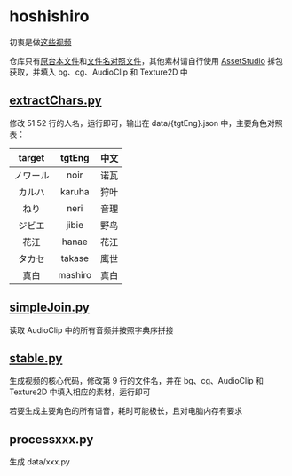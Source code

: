 # hoshishiro

初衷是做[这些视频](https://space.bilibili.com/476232350/lists/5105429)

仓库只有[原台本文件](https://github.com/788009/hoshishiro/blob/main/MonoBehaviour/hoshishiro_01.book.json)和[文件名对照文件](https://github.com/788009/hoshishiro/blob/main/MonoBehaviour/Chapter01.chapter.json)，其他素材请自行使用 [AssetStudio](https://github.com/Perfare/AssetStudio) 拆包获取，并填入 bg、cg、AudioClip 和 Texture2D 中

## [extractChars.py](https://github.com/788009/hoshishiro/blob/main/extractChars.py)

修改 51 52 行的人名，运行即可，输出在 data/{tgtEng}.json 中，主要角色对照表：

|target|tgtEng|中文|
|:-:|:-:|:-:|
|ノワール|noir|诺瓦|
|カルハ|karuha|狩叶|
|ねり|neri|音理|
|ジビエ|jibie|野鸟|
|花江|hanae|花江|
|タカセ|takase|鹰世|
|真白|mashiro|真白|

## [simpleJoin.py](https://github.com/788009/hoshishiro/blob/main/simpleJoin.py)

读取 AudioClip 中的所有音频并按照字典序拼接

## [stable.py](https://github.com/788009/hoshishiro/blob/main/stable.py)

生成视频的核心代码，修改第 9 行的文件名，并在 bg、cg、AudioClip 和 Texture2D 中填入相应的素材，运行即可

若要生成主要角色的所有语音，耗时可能极长，且对电脑内存有要求

## processxxx.py

生成 data/xxx.py
